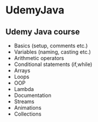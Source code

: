 # UdemyJava
## Udemy Java course
<ul>
<li>Basics (setup, comments etc.)</li>
<li>Variables (naming, casting etc.)</li>
<li>Arithmetic operators</li>
<li>Conditional statements (if,while)</li>
<li>Arrays</li>
<li>Loops</li>
<li>OOP</li>
<li>Lambda</li>
<li>Documentation</li>
<li>Streams</li>
<li>Animations</li>
<li>Collections</li>
</ul>
